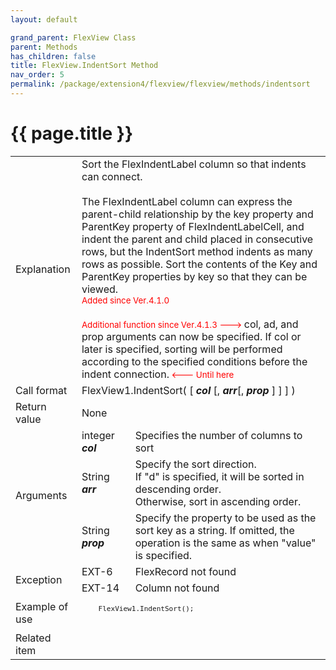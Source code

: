 ```yaml
---
layout: default

grand_parent: FlexView Class
parent: Methods
has_children: false
title: FlexView.IndentSort Method
nav_order: 5
permalink: /package/extension4/flexview/flexview/methods/indentsort
---
```

# {{ page.title }}

<table>
  <tr>
    <td>Explanation</td>
    <td colspan="2">Sort the FlexIndentLabel column so that indents can connect.<br><br>The FlexIndentLabel column can express the parent-child relationship by the key property and ParentKey property of FlexIndentLabelCell, and indent the parent and child placed in consecutive rows, but the IndentSort method indents as many rows as possible. Sort the contents of the Key and ParentKey properties by key so that they can be viewed.<br><small><span style="color:red">Added since Ver.4.1.0</span></small><br><br><small><span style="color:red">Additional function since Ver.4.1.3 ---> </span></small>col, ad, and prop arguments can now be specified. If col or later is specified, sorting will be performed according to the specified conditions before the indent connection.<small><span style="color:red"> <--- Until here</span></small></td>
  </tr>
  <tr>
    <td>Call format</td>
    <td colspan="2">FlexView1.IndentSort( [ <b><i>col</i></b> [, <b><i>arr</i></b>[, <b><i>prop</i></b> ] ] ] )</td>
  </tr>
  <tr>
    <td>Return value</td>
    <td colspan="2">None</td>
  </tr>  
  <tr>
    <td rowspan="3">Arguments</td>
    <td>integer <b><i>col</i></b></td>
    <td>Specifies the number of columns to sort</td>
  </tr>
    <tr>
    <td>String <b><i>arr</i></b></td>
    <td>Specify the sort direction.<br> If "d" is specified, it will be sorted in descending order.<br> Otherwise, sort in ascending order.</td>
  </tr>
    <tr>
    <td>String <b><i>prop</i></b></td>
    <td>Specify the property to be used as the sort key as a string. If omitted, the operation is the same as when "value" is specified.</td>
  </tr>
  <tr>
    <td rowspan="2">Exception</td>
    <td>EXT-6</td>
    <td>FlexRecord not found</td>
  </tr>
    <tr>
    <td>EXT-14</td>
    <td>Column not found</td>
  </tr>
  <tr>
    <td>Example of use</td>
    <td colspan="2"><code><pre>
    FlexView1.IndentSort();
    </pre></code></td>
  </tr>
  <tr>
    <td>Related item</td>
    <td colspan="2"></td>
  </tr>
</table>